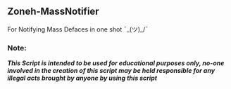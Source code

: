## Zoneh-MassNotifier
For Notifying Mass Defaces in one shot ¯\_(ツ)_/¯

### Note:
***This Script is intended to be used for educational purposes only, no-one involved in the creation of this script may be held responsible for any illegal acts brought by anyone by using this script***
